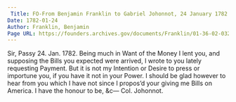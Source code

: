 ```yaml
---
 Title: FO-From Benjamin Franklin to Gabriel Johonnot, 24 January 1782
Date: 1782-01-24
Author: Franklin, Benjamin
Page URL: https://founders.archives.gov/documents/Franklin/01-36-02-0326
---
```


Sir,
Passy 24. Jan. 1782.
Being much in Want of the Money I lent you, and supposing the Bills you expected were arrived, I wrote to you lately requesting Payment. But it is not my Intention or Desire to press or importune you, if you have it not in your Power. I should be glad however to hear from you which I have not since I propos’d your giving me Bills on America.
I have the honour to be, &c—
Col. Johonnot.

